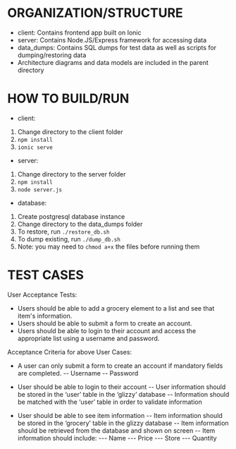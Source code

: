 # ORGANIZATION/STRUCTURE

- client: Contains frontend app built on Ionic
- server: Contains Node.JS/Express framework for accessing data
- data_dumps: Contains SQL dumps for test data as well as scripts for dumping/restoring data
- Architecture diagrams and data models are included in the parent directory

# HOW TO BUILD/RUN

- client:
1. Change directory to the client folder
2. `npm install`
3. `ionic serve`

- server:
1. Change directory to the server folder
2. `npm install`
3. `node server.js`

- database:
1. Create postgresql database instance
2. Change directory to the data_dumps folder
3. To restore, run `./restore_db.sh`
4. To dump existing, run `./dump_db.sh`
5. Note: you may need to `chmod a+x` the files before running them

# TEST CASES

User Acceptance Tests:
- Users should be able to add a grocery element to a list and see that item's information.
- Users should be able to submit a form to create an account.
- Users should be able to login to their account and access the appropriate list using a username and password.

Acceptance Criteria for above User Cases:
- A user can only submit a form to create an account if mandatory fields are completed.
-- Username
-- Password

- User should be able to login to their account
-- User information should be stored in the ‘user’ table in the ‘glizzy’ database
-- Information should be matched with the ‘user’ table in order to validate information

- User should be able to see item information
-- Item information should be stored in the ‘grocery’ table in the glizzy database
-- Item information should be retrieved from the database and shown on screen
-- Item information should include:
--- Name
--- Price
--- Store
--- Quantity

